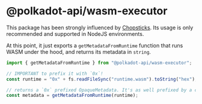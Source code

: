 # @polkadot-api/wasm-executor

This package has been strongly influenced by [Chopsticks](https://github.com/AcalaNetwork/chopsticks).
Its usage is only recommended and supported in NodeJS environments.

At this point, it just exports a `getMetadataFromRuntime` function that runs WASM under the hood, and returns its metadata in `string`.

```ts
import { getMetadataFromRuntime } from "@polkadot-api/wasm-executor";

// IMPORTANT to prefix it with `0x`!
const runtime = "0x" + fs.readFileSync("runtime.wasm").toString("hex");

// returns a `0x` prefixed OpaqueMetadata. It's as well prefixed by a compactInt of its length
const metadata = getMetadataFromRuntime(runtime);
```
